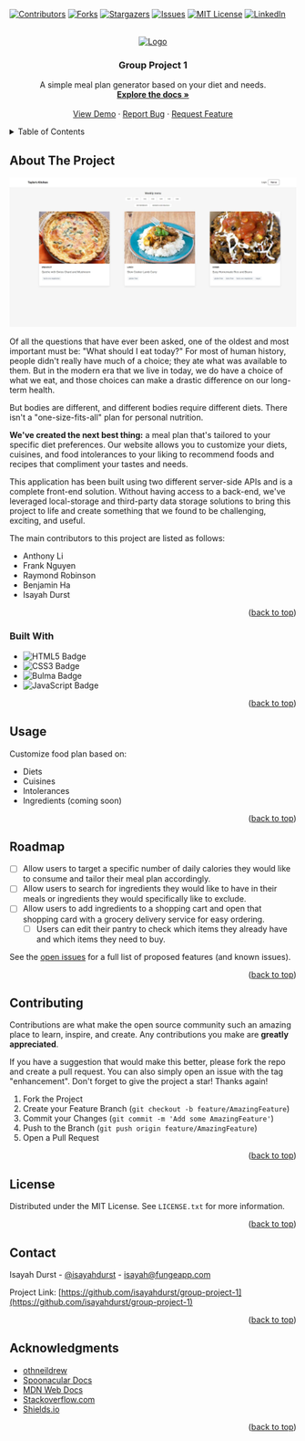<!-- Improved compatibility of back to top link: See: https://github.com/othneildrew/Best-README-Template/pull/73 -->

<a name="readme-top"></a>

<!--
*** Thanks for checking out the Best-README-Template. If you have a suggestion
*** that would make this better, please fork the repo and create a pull request
*** or simply open an issue with the tag "enhancement".
*** Don't forget to give the project a star!
*** Thanks again! Now go create something AMAZING! :D
-->

<!-- PROJECT SHIELDS -->
<!--
*** I'm using markdown "reference style" links for readability.
*** Reference links are enclosed in brackets [ ] instead of parentheses ( ).
*** See the bottom of this document for the declaration of the reference variables
*** for contributors-url, forks-url, etc. This is an optional, concise syntax you may use.
*** https://www.markdownguide.org/basic-syntax/#reference-style-links
-->

[![Contributors][contributors-shield]][contributors-url]
[![Forks][forks-shield]][forks-url]
[![Stargazers][stars-shield]][stars-url]
[![Issues][issues-shield]][issues-url]
[![MIT License][license-shield]][license-url]
[![LinkedIn][linkedin-shield]][linkedin-url]

<!-- PROJECT LOGO -->
<br />
<div align="center">
  <a href="https://github.com/isayahdurst/group-project-1">
    <img src="images/logo.png" alt="Logo" width="80" height="80">
  </a>

<h3 align="center">Group Project 1</h3>

  <p align="center">
    A simple meal plan generator based on your diet and needs.
    <br />
    <a href="https://github.com/isayahdurst/group-project-1"><strong>Explore the docs »</strong></a>
    <br />
    <br />
    <a href="https://github.com/isayahdurst/group-project-1">View Demo</a>
    ·
    <a href="https://github.com/isayahdurst/group-project-1/issues">Report Bug</a>
    ·
    <a href="https://github.com/isayahdurst/group-project-1/issues">Request Feature</a>
  </p>
</div>

<!-- TABLE OF CONTENTS -->
<details>
  <summary>Table of Contents</summary>
  <ol>
    <li>
      <a href="#about-the-project">About The Project</a>
      <ul>
        <li><a href="#built-with">Built With</a></li>
      </ul>
    </li>
    <li><a href="#usage">Usage</a></li>
    <li><a href="#roadmap">Roadmap</a></li>
    <li><a href="#contributing">Contributing</a></li>
    <li><a href="#license">License</a></li>
    <li><a href="#contact">Contact</a></li>
    <li><a href="#acknowledgments">Acknowledgments</a></li>
  </ol>
</details>

<!-- ABOUT THE PROJECT -->

## About The Project

[![Taylor's Kitchen][product-screenshot]](https://example.com)

Of all the questions that have ever been asked, one of the oldest and most important must be: "What should I eat today?" For most of human history, people didn't really have much of a choice; they ate what was available to them. But in the modern era that we live in today, we do have a choice of what we eat, and those choices can make a drastic difference on our long-term health.

But bodies are different, and different bodies require different diets. There isn't a "one-size-fits-all" plan for personal nutrition.

<b>We've created the next best thing:</b> a meal plan that's tailored to your specific diet preferences. Our website allows you to customize your diets, cuisines, and food intolerances to your liking to recommend foods and recipes that compliment your tastes and needs.

This application has been built using two different server-side APIs and is a complete front-end solution. Without having access to a back-end, we've leveraged local-storage and third-party data storage solutions to bring this project to life and create something that we found to be challenging, exciting, and useful.

The main contributors to this project are listed as follows:

- Anthony Li
- Frank Nguyen
- Raymond Robinson
- Benjamin Ha
- Isayah Durst

<p align="right">(<a href="#readme-top">back to top</a>)</p>

### Built With

- ![HTML5 Badge](https://img.shields.io/badge/HTML5-E34F26?logo=html5&logoColor=fff&style=for-the-badge)
- ![CSS3 Badge](https://img.shields.io/badge/CSS3-1572B6?logo=css3&logoColor=fff&style=for-the-badge)
- ![Bulma Badge](https://img.shields.io/badge/Bulma-00D1B2?logo=bulma&logoColor=fff&style=for-the-badge)
- ![JavaScript Badge](https://img.shields.io/badge/JavaScript-F7DF1E?logo=javascript&logoColor=000&style=for-the-badge)

<p align="right">(<a href="#readme-top">back to top</a>)</p>

<!-- GETTING STARTED -->

## Usage

Customize food plan based on:

- Diets
- Cuisines
- Intolerances
- Ingredients (coming soon)

<p align="right">(<a href="#readme-top">back to top</a>)</p>

<!-- ROADMAP -->

## Roadmap

- [ ] Allow users to target a specific number of daily calories they would like to consume and tailor their meal plan accordingly.
- [ ] Allow users to search for ingredients they would like to have in their meals or ingredients they would specifically like to exclude.
- [ ] Allow users to add ingredients to a shopping cart and open that shopping card with a grocery delivery service for easy ordering.
  - [ ] Users can edit their pantry to check which items they already have and which items they need to buy.

See the [open issues](https://github.com/isayahdurst/group-project-1/issues) for a full list of proposed features (and known issues).

<p align="right">(<a href="#readme-top">back to top</a>)</p>

<!-- CONTRIBUTING -->

## Contributing

Contributions are what make the open source community such an amazing place to learn, inspire, and create. Any contributions you make are **greatly appreciated**.

If you have a suggestion that would make this better, please fork the repo and create a pull request. You can also simply open an issue with the tag "enhancement".
Don't forget to give the project a star! Thanks again!

1. Fork the Project
2. Create your Feature Branch (`git checkout -b feature/AmazingFeature`)
3. Commit your Changes (`git commit -m 'Add some AmazingFeature'`)
4. Push to the Branch (`git push origin feature/AmazingFeature`)
5. Open a Pull Request

<p align="right">(<a href="#readme-top">back to top</a>)</p>

<!-- LICENSE -->

## License

Distributed under the MIT License. See `LICENSE.txt` for more information.

<p align="right">(<a href="#readme-top">back to top</a>)</p>

<!-- CONTACT -->

## Contact

Isayah Durst - [@isayahdurst](https://twitter.com/isayahdurst) - isayah@fungeapp.com

Project Link: [https://github.com/isayahdurst/group-project-1](https://github.com/isayahdurst/group-project-1)

<p align="right">(<a href="#readme-top">back to top</a>)</p>

<!-- ACKNOWLEDGMENTS -->

## Acknowledgments

- [othneildrew](https://github.com/othneildrew/Best-README-Template/blob/master/BLANK_README.md)
- [Spoonacular Docs](https://spoonacular.com/food-api/docs)
- [MDN Web Docs](https://developer.mozilla.org/en-US/docs/Web/API/Event/stopPropagation)
- [Stackoverflow.com](https://stackoverflow.com/questions/1223354/undo-git-pull-how-to-bring-repos-to-old-state)
- [Shields.io](https://shields.io/)

<p align="right">(<a href="#readme-top">back to top</a>)</p>

<!-- MARKDOWN LINKS & IMAGES -->
<!-- https://www.markdownguide.org/basic-syntax/#reference-style-links -->

[contributors-shield]: https://img.shields.io/github/contributors/isayahdurst/group-project-1.svg?style=for-the-badge
[contributors-url]: https://github.com/isayahdurst/group-project-1/graphs/contributors
[forks-shield]: https://img.shields.io/github/forks/isayahdurst/group-project-1.svg?style=for-the-badge
[forks-url]: https://github.com/isayahdurst/group-project-1/network/members
[stars-shield]: https://img.shields.io/github/stars/isayahdurst/group-project-1.svg?style=for-the-badge
[stars-url]: https://github.com/isayahdurst/group-project-1/stargazers
[issues-shield]: https://img.shields.io/github/issues/isayahdurst/group-project-1.svg?style=for-the-badge
[issues-url]: https://github.com/isayahdurst/group-project-1/issues
[license-shield]: https://img.shields.io/github/license/isayahdurst/group-project-1.svg?style=for-the-badge
[license-url]: https://github.com/isayahdurst/group-project-1/blob/main/LICENSE.txt
[linkedin-shield]: https://img.shields.io/badge/-LinkedIn-black.svg?style=for-the-badge&logo=linkedin&colorB=555
[linkedin-url]: https://linkedin.com/in/isayah-durst-3b0395244
[product-screenshot]: ./assets/images/main.JPG
